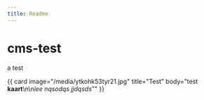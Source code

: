 ```yaml
---
title: Readme
---
```

# cms-test

a test

{{ card image="/media/ytkohk53tyr21.jpg" title="Test" body="test **kaart**\n\n*lee nqsodqs jjdqsds*"" }}
